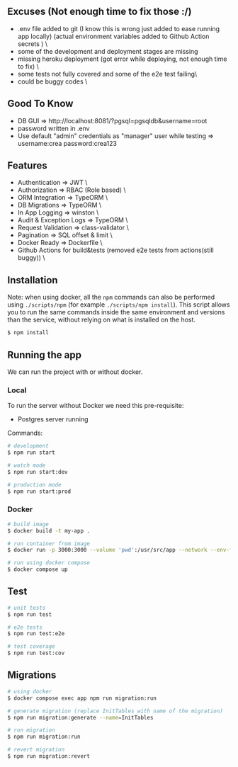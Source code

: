 ## Excuses (Not enough time to fix those :/)

- .env file added to git (I know this is wrong just added to ease running app locally) (actual environment variables added to Github Action secrets ) \
- some of the development and deployment stages are missing
- missing heroku deployment (got error while deploying, not enough time to fix) \
- some tests not fully covered and some of the e2e test failing\
- could be buggy codes \

## Good To Know

- DB GUI => http://localhost:8081/?pgsql=pgsqldb&username=root
- password written in .env
- Use default "admin" credentials as "manager" user while testing => username:crea password:crea123

## Features

- Authentication => JWT \
- Authorization => RBAC (Role based) \
- ORM Integration => TypeORM \
- DB Migrations => TypeORM \
- In App Logging => winston \
- Audit & Exception Logs => TypeORM \
- Request Validation => class-validator \
- Pagination => SQL offset & limit \
- Docker Ready => Dockerfile \
- Github Actions for build&tests (removed e2e tests from actions(still buggy)) \

## Installation

Note: when using docker, all the `npm` commands can also be performed using `./scripts/npm` (for example `./scripts/npm install`).
This script allows you to run the same commands inside the same environment and versions than the service, without relying on what is installed on the host.

```bash
$ npm install
```

## Running the app

We can run the project with or without docker.

### Local

To run the server without Docker we need this pre-requisite:

- Postgres server running

Commands:

```bash
# development
$ npm run start

# watch mode
$ npm run start:dev

# production mode
$ npm run start:prod
```

### Docker

```bash
# build image
$ docker build -t my-app .

# run container from image
$ docker run -p 3000:3000 --volume 'pwd':/usr/src/app --network --env-file .env my-app

# run using docker compose
$ docker compose up
```

## Test

```bash
# unit tests
$ npm run test

# e2e tests
$ npm run test:e2e

# test coverage
$ npm run test:cov
```

## Migrations

```bash
# using docker
$ docker compose exec app npm run migration:run

# generate migration (replace InitTables with name of the migration)
$ npm run migration:generate --name=InitTables

# run migration
$ npm run migration:run

# revert migration
$ npm run migration:revert
```
